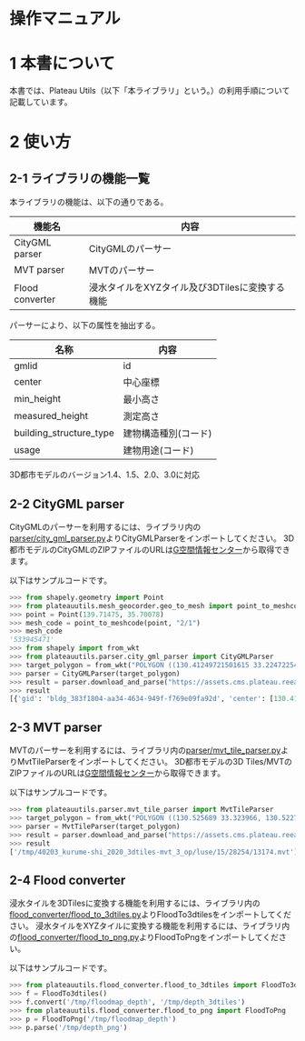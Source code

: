 # 操作マニュアル

# 1 本書について

本書では、Plateau Utils（以下「本ライブラリ」という。）の利用手順について記載しています。

# 2 使い方

## 2-1 ライブラリの機能一覧

本ライブラリの機能は、以下の通りである。

| 機能名   |  内容 |
| --------|-----------------------------|
| CityGML parser |  CityGMLのパーサー |
| MVT parser |  MVTのパーサー |
| Flood converter |  浸水タイルをXYZタイル及び3DTilesに変換する機能 |

パーサーにより、以下の属性を抽出する。

| 名称   |  内容 |
| --------|-----------------------------|
| gmlid | id |
| center |  中心座標 |
| min_height |  最小高さ |
| measured_height |  測定高さ |
| building_structure_type |  建物構造種別(コード) |
| usage |  建物用途(コード) |

3D都市モデルのバージョン1.4、1.5、2.0、3.0に対応

## 2-2 CityGML parser

CityGMLのパーサーを利用するには、ライブラリ内の[parser/city_gml_parser.py](https://github.com/eukarya-inc/plateauutils/blob/main/plateauutils/parser/city_gml_parser.py)よりCityGMLParserをインポートしてください。
3D都市モデルのCityGMLのZIPファイルのURLは[G空間情報センター](https://www.geospatial.jp/ckan/dataset/plateau)から取得できます。

以下はサンプルコードです。
```python
>>> from shapely.geometry import Point
>>> from plateauutils.mesh_geocorder.geo_to_mesh import point_to_meshcode
>>> point = Point(139.71475, 35.70078)
>>> mesh_code = point_to_meshcode(point, "2/1")
>>> mesh_code
'533945471'
>>> from shapely import from_wkt
>>> from plateauutils.parser.city_gml_parser import CityGMLParser
>>> target_polygon = from_wkt("POLYGON ((130.41249721501615 33.224722548534864, 130.41249721501615 33.22506264293093, 130.41621606802997 33.22506264293093, 130.41621606802997 33.224722548534864, 130.41249721501615 33.224722548534864))")
>>> parser = CityGMLParser(target_polygon)
>>> result = parser.download_and_parse("https://assets.cms.plateau.reearth.io/assets/d6/70821e-7f58-4f69-bc34-341875704e78/40203_kurume-shi_2020_citygml_3_op.zip", "/tmp")
>>> result
[{'gid': 'bldg_383f1804-aa34-4634-949f-f769e09fa92d', 'center': [130.41263587199947, 33.22489181671553], 'min_height': 3.805999994277954, 'measured_height': 9.3, 'building_structure_type': '非木造'}, {'gid': 'bldg_877dea60-35d0-4fd9-8b02-852e39c75d81', 'center': [130.41619367090038, 33.22492719812357], 'min_height': 4.454999923706055, 'measured_height': 3.0, 'building_structure_type': '非木造'},...]
```

## 2-3 MVT parser

MVTのパーサーを利用するには、ライブラリ内の[parser/mvt_tile_parser.py](https://github.com/eukarya-inc/plateauutils/blob/main/plateauutils/parser/mvt_tile_parser.py)よりMvtTileParserをインポートしてください。
3D都市モデルの3D Tiles/MVTのZIPファイルのURLは[G空間情報センター](https://www.geospatial.jp/ckan/dataset/plateau)から取得できます。

以下はサンプルコードです。

```python
>>> from plateauutils.parser.mvt_tile_parser import MvtTileParser
>>> target_polygon = from_wkt("POLYGON ((130.525689 33.323966, 130.522728 33.314069, 130.511441 33.308653, 130.501013 33.30937, 130.492516 33.318516, 130.493717 33.325831, 130.504618 33.332249, 130.512857 33.332213, 130.525689 33.323966))")
>>> parser = MvtTileParser(target_polygon)
>>> result = parser.download_and_parse("https://assets.cms.plateau.reearth.io/assets/43/53a0e1-cc14-4228-a5ef-19333a23596d/40203_kurume-shi_2020_3dtiles-mvt_3_op.zip", "/tmp")
>>> result
['/tmp/40203_kurume-shi_2020_3dtiles-mvt_3_op/luse/15/28254/13174.mvt']
```

## 2-4 Flood converter

浸水タイルを3DTilesに変換する機能を利用するには、ライブラリ内の[flood_converter/flood_to_3dtiles.py](https://github.com/eukarya-inc/plateauutils/blob/main/plateauutils/flood_converter/flood_to_3dtiles.py)よりFloodTo3dtilesをインポートしてください。
浸水タイルをXYZタイルに変換する機能を利用するには、ライブラリ内の[flood_converter/flood_to_png.py](https://github.com/eukarya-inc/plateauutils/blob/main/plateauutils/flood_converter/flood_to_3dtiles.py)よりFloodToPngをインポートしてください。

以下はサンプルコードです。

```python
>>> from plateauutils.flood_converter.flood_to_3dtiles import FloodTo3dtiles
>>> f = FloodTo3dtiles()
>>> f.convert('/tmp/floodmap_depth', '/tmp/depth_3dtiles')
>>> from plateauutils.flood_converter.flood_to_png import FloodToPng
>>> p = FloodToPng('/tmp/floodmap_depth')
>>> p.parse('/tmp/depth_png')
```
